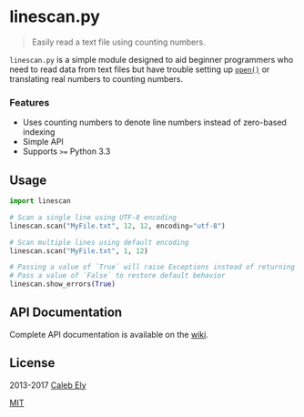 # linescan.py

> Easily read a text file using counting numbers.

`linescan.py` is a simple module designed to aid beginner programmers who need to read data from text files but have trouble setting up [`open()`](http://docs.python.org/3/library/functions.html#open) or translating real numbers to counting numbers.

### Features ###
* Uses counting numbers to denote line numbers instead of zero-based indexing
* Simple API
* Supports `>=` Python 3.3

## Usage ##
```python
import linescan

# Scan a single line using UTF-8 encoding
linescan.scan("MyFile.txt", 12, 12, encoding="utf-8")

# Scan multiple lines using default encoding
linescan.scan("MyFile.txt", 1, 12)

# Passing a value of `True` will raise Exceptions instead of returning `False`
# Pass a value of `False` to restore default behavior
linescan.show_errors(True)
```

## API Documentation ##
Complete API documentation is available on the [wiki](https://github.com/le717/linescan.py/wiki/).

## License ##
2013-2017 [Caleb Ely](https://CodeTri.net)

[MIT](LICENSE)
